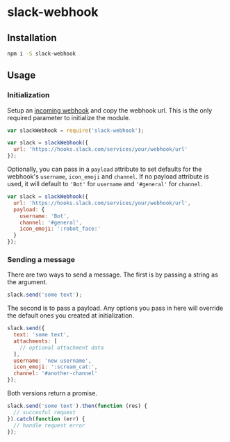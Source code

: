 # slack-webhook

## Installation

```bash
npm i -S slack-webhook
```

## Usage

### Initialization

Setup an [incoming webhook](https://slack.com/apps/A0F7XDUAZ-incoming-webhooks) and copy the webhook url. This is the only required parameter to initialize the module.

```js
var slackWebhook = require('slack-webhook');

var slack = slackWebhook({
  url: 'https://hooks.slack.com/services/your/webhook/url'
});
```

Optionally, you can pass in a `payload` attribute to set defaults for the webhook's `username`, `icon_emoji` and `channel`. If no payload attribute is used, it will default to `'Bot'` for `username` and `'#general'` for `channel`.

```js
var slack = slackWebhook({
  url: 'https://hooks.slack.com/services/your/webhook/url',
  payload: {
    username: 'Bot',
    channel: '#general',
    icon_emoji: ':robot_face:'
  }
});
```

### Sending a message

There are two ways to send a message. The first is by passing a string as the argument.

```js
slack.send('some text');
```

The second is to pass a payload. Any options you pass in here will override the default ones you created at initialization.

```js
slack.send({
  text: 'some text',
  attachments: [
    // optional attachment data
  ],
  username: 'new username',
  icon_emoji: ':scream_cat:',
  channel: '#another-channel'
});
```

Both versions return a promise.

```js
slack.send('some text').then(function (res) {
  // succesful request
}).catch(function (err) {
  // handle request error
});
```
